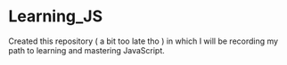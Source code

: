# Learning_JS
Created this repository ( a bit too late tho ) in which I will be recording my path to learning and mastering JavaScript.
